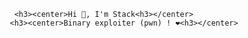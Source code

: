           <h3><center>Hi 👋, I'm Stack<h3></center>
         <h3><center>Binary exploiter (pwn) ! ❤️<h3></center>
